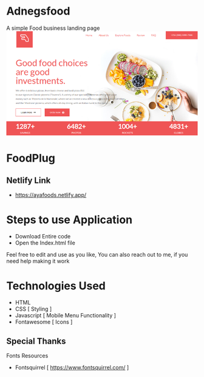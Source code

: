 # Adnegsfood
A simple Food business landing page 
![Project Overview](projectOverview.png)

# FoodPlug

## Netlify Link
- https://ayafoods.netlify.app/

# Steps to use Application
- Download Entire code
- Open the Index.html file

Feel free to edit and use as you like, You can also reach out to me, if you need help making it work

# Technologies Used
- HTML
- CSS [ Styling ]
- Javascript [ Mobile Menu Functionality ]
- Fontawesome [ Icons ]

## Special Thanks

Fonts Resources
- Fontsquirrel [ https://www.fontsquirrel.com/ ]
